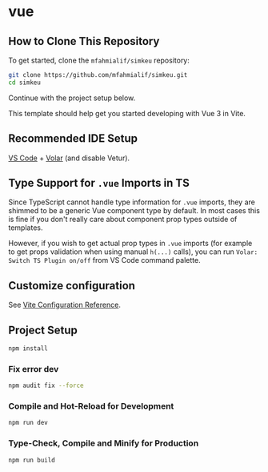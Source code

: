 # vue

## How to Clone This Repository

To get started, clone the `mfahmialif/simkeu` repository:

```sh
git clone https://github.com/mfahmialif/simkeu.git
cd simkeu
```

Continue with the project setup below.

This template should help get you started developing with Vue 3 in Vite.

## Recommended IDE Setup

[VS Code](https://code.visualstudio.com/) + [Volar](https://marketplace.visualstudio.com/items?itemName=johnsoncodehk.volar) (and disable Vetur).

## Type Support for `.vue` Imports in TS

Since TypeScript cannot handle type information for `.vue` imports, they are shimmed to be a generic Vue component type by default. In most cases this is fine if you don't really care about component prop types outside of templates.

However, if you wish to get actual prop types in `.vue` imports (for example to get props validation when using manual `h(...)` calls), you can run `Volar: Switch TS Plugin on/off` from VS Code command palette.

## Customize configuration

See [Vite Configuration Reference](https://vitejs.dev/config/).

## Project Setup

```sh
npm install
```

### Fix error dev

```sh
npm audit fix --force
```

### Compile and Hot-Reload for Development

```sh
npm run dev
```

### Type-Check, Compile and Minify for Production

```sh
npm run build
```
